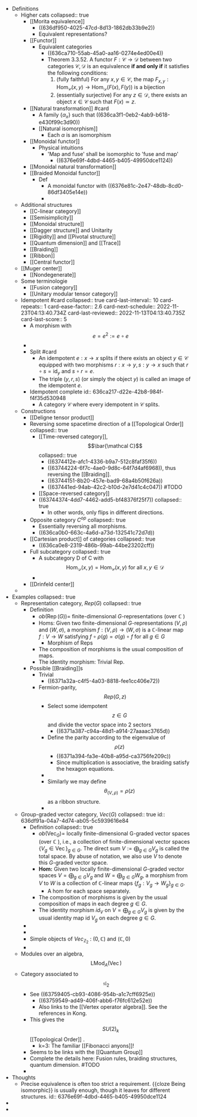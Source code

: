 - Definitions
	- Higher cats
	  collapsed:: true
		- [[Morita equivalence]]
			- ((636df950-4025-47cd-8d13-1862db33b9e2))
			- Equivalent representations?
		- [[Functor]]
			- Equivalent categories
				- ((636ca710-55ab-45a0-aa16-0274e4ed00e4))
				- Theorem 3.3.52. A functor $F: \mathcal{C} \rightarrow \mathcal{D}$ between two categories $\mathcal{C}, \mathcal{D}$ is an equivalence **if and only if** it satisfies the following conditions:
				  1. (fully faithful) For any $x, y \in \mathcal{C}$, the map $F_{x, y}: \operatorname{Hom}_{\mathcal{C}}(x, y) \rightarrow \operatorname{Hom}_{\mathcal{D}}(F(x), F(y))$ is a bijection
				  2. (essentially surjective) For any $z \in \mathcal{D}$, there exists an object $x \in \mathcal{C}$ such that $F(x) \simeq z$.
		- [[Natural transformation]] #card
			- A family $\{\alpha_x\}$ such that ((636ca3f1-0eb2-4ab9-b618-e430f99c3d90))
			- [[Natural isomorphism]]
				- Each $\alpha$ is an isomorphism
		- [[Monoidal functor]]
			- Physical intuitions
				- 'Map and fuse' shall be isomorphic to 'fuse and map'
					- ((6376e69f-4dbd-4465-b405-49950dce1124))
		- [[Monoidal natural transformation]]
		- [[Braided Monoidal functor]]
			- Def
				- A monoidal functor with ((6376e81c-2e47-48db-8cd0-86df3405e14e))
				-
	- Additional structures
		- [[C-linear category]]
		- [[Semisimplicity]]
		- [[Monoidal structure]]
		- [[Dagger structure]] and Unitarity
		- [[Rigidity]] and [[Pivotal structure]]
		- [[Quantum dimension]] and [[Trace]]
		- [[Braiding]]
		- [[Ribbon]]
		- [[Central functor]]
	- [[Muger center]]
		- [[Nondegenerate]]
	- Some terminologie
		- [[Fusion category]]
		- [[Unitary modular tensor category]]
	- Idempotent #card
	  collapsed:: true
	  card-last-interval:: 10
	  card-repeats:: 1
	  card-ease-factor:: 2.6
	  card-next-schedule:: 2022-11-23T04:13:40.734Z
	  card-last-reviewed:: 2022-11-13T04:13:40.735Z
	  card-last-score:: 5
		- A morphism with $$e=e^2:=e \circ e$$
		-
		- Split #card
			- An idempotent $e: x \rightarrow x$ splits if there exists an object $y \in \mathcal{C}$ equipped with two morphisms $r: x \rightarrow y, s: y \rightarrow x$ such that $r \circ s=\mathrm{id}_y$ and $s \circ r=e$.
			- The triple $(y, r, s)$ (or simply the object $y)$ is called an image of the idempotent $e$.
		- Idempotent complete
		  id:: 636ca217-d22e-42b8-984f-f4f35d530948
			- A category $\mathcal{C}$ where every idempotent in $\mathcal{C}$ splits.
	- Constructions
		- [[Deligne tensor product]]
		- Reversing some spacetime direction of a [[Topological Order]]
		  collapsed:: true
			- [[Time-reversed category]], $$\bar{\mathcal C}$$
			  collapsed:: true
				- ((6374412e-afc1-4336-b9a7-512c8faf35f6))
				- ((63744224-6f7c-4ae0-9d8c-64f7d4af6968)), thus reversing the [[Braiding]].
				- ((63744151-8b20-457e-bad9-68a4b50f626a))
				- ((637441ed-94ab-42c2-b10d-2e7d41c4c047)) #TODO
			- [[Space-reversed category]]
			- ((63744374-4dd7-4462-add5-bf48376f25f7))
			  collapsed:: true
				- In other words, only flips in different directions.
		- Opposite category $C^{op}$
		  collapsed:: true
			- Essentially reversing all morphisms.
			- ((636ca0b0-663c-4a6d-a73d-132541c72d7d))
		- [[Cartesian product]] of categories
		  collapsed:: true
			- ((636ca0e8-2319-486b-99ab-44be23202cff))
		- Full subcategory
		  collapsed:: true
			- A subcategory D of C with $$\operatorname{Hom}_{\mathcal{D}}(x, y)=\operatorname{Hom}_{\mathcal{C}}(x, y) \text { for all } x, y \in \mathcal{D}$$
			-
		- [[Drinfeld center]]
	-
- Examples
  collapsed:: true
	- Representation category, $Rep(G)$
	  collapsed:: true
		- Definition
			- $ob(\operatorname{Rep}(G))=$ finite-dimensional $G$-representations (over $\mathbb{C}$ )
			- Homs: Given two finite-dimensional $G$-representations $(V, \rho)$ and $(W, \sigma)$, a morphism $f:(V, \rho) \rightarrow(W, \sigma)$ is a $\mathbb{C}$-linear map $f: V \rightarrow W$ satisfying $f \circ \rho(g)=\sigma(g) \circ f$ for all $g \in G$
				- Morphism of Reps
			- The composition of morphisms is the usual composition of maps.
			- The identity morphism: Trivial Rep.
		- Possible [[Braiding]]s
			- Trivial
				- ((6371a32a-c4f5-4a03-8818-fee1cc406e72))
			- Fermion-parity, $$Rep(G,z)$$
				- Select some idempotent $$z\in G$$ and divide the vector space into 2 sectors
					- ((6371a387-c94a-48d1-a914-27aaaac3765d))
				- Define the parity according to the eigenvalue of $$\rho(z)$$
					- ((6371a394-fa3e-40b8-a95d-ca3756fe209c))
					- Since multiplication is associative, the braiding satisfy the hexagon equations.
				-
				- Similarly we may define $$\theta_{(V,\rho)}=\rho(z)$$ as a ribbon structure.
				-
	- Group-graded vector category, $Vec(G)$
	  collapsed:: true
	  id:: 636df91a-04a7-4d74-ab05-5c5939616e84
		- Definition
		  collapsed:: true
			- $ob(\operatorname{Vec}_G)=$ locally finite-dimensional G-graded vector spaces (over $\mathbb{C}$ ), i.e., a collection of finite-dimensional vector spaces $\left\{V_g \in \operatorname{Vec}\right\}_{g \in G}$. The direct sum $V:=\bigoplus_{g \in G} V_g$ is called the total space. By abuse of notation, we also use $V$ to denote this $G$-graded vector space.
			- **Hom:** Given two locally finite-dimensional $G$-graded vector spaces $V=\bigoplus_{g \in G} V_g$ and $W=\bigoplus_{g \in G} W_g$, a morphism from $V$ to $W$ is a collection of $\mathbb{C}$-linear maps $\left\{f_g: V_g \rightarrow W_g\right\}_{g \in G}$.
				- A hom for each space separately.
			- The composition of morphisms is given by the usual composition of maps in each degree $g \in G$.
			- The identity morphism $id_V$ on $V=\bigoplus_{g \in G} V_g$ is given by the usual identity map id $V_g$ on each degree $g \in G$.
		-
		-
		- Simple objects of $Vec_{\mathbb Z_2}$ : $(0,\mathbb C)$ and $(\mathbb C,0)$
		-
	- Modules over an algebra, $$\operatorname{LMod}_A(\operatorname{Vec})$$
	- Category associated to $$\mathfrak{sl_2}$$
		- See ((63759405-cb93-4086-954b-a1c7cff6925e))
			- ((63759549-ad49-406f-abb6-f76fc612e52e))
			- Also links to the [[Vertex operator algebra]]. See the references in Kong.
		- This gives the $$SU(2)_k$$ [[Topological Order]] .
			- k=3: The familiar [[Fibonacci anyons]]!
		- Seems to be links with the [[Quantum Group]]
		- Complete the details here: Fusion rules, braiding structures, quantum dimension. #TODO
		-
- Thoughts
	- Precise equivalence is often too strict a requirement. {{cloze Being isomorphic}} is usually enough, though it leaves for different structures.
	  id:: 6376e69f-4dbd-4465-b405-49950dce1124
-
-